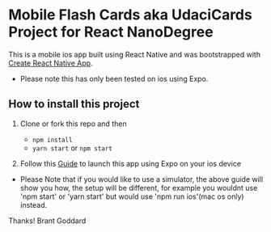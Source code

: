 # Mobile Flash Cards aka UdaciCards Project for React NanoDegree
This is a mobile ios app built using React Native and was bootstrapped with [Create React Native App](https://github.com/react-community/create-react-native-app).

* Please note this has only been tested on ios using Expo.

## How to install this project

1. Clone or fork this repo and then

   - `npm install`
   - `yarn start` or `npm start`

2. Follow this [Guide](https://facebook.github.io/react-native/docs/getting-started.html) to launch this app using Expo on your ios device
 - Please Note that if you would like to use a simulator, the above guide will show you how, the setup will be different, for example you wouldnt use 'npm start' or 'yarn start' but  would use 'npm run ios'(mac os only) instead.

Thanks! Brant Goddard
